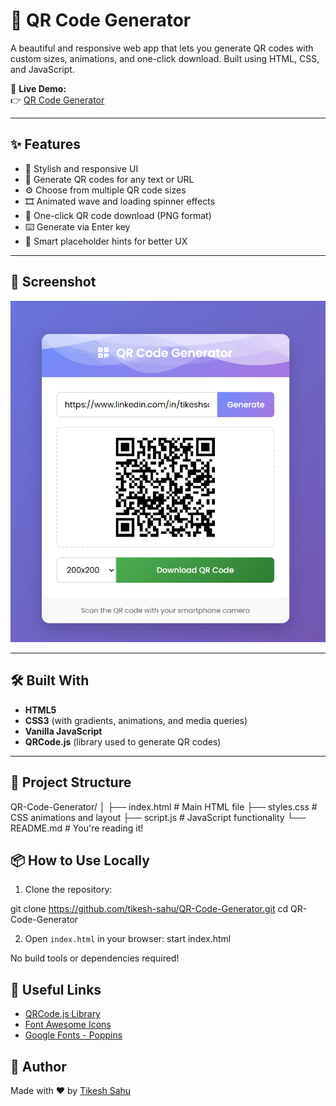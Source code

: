 # 🎉 QR Code Generator

A beautiful and responsive web app that lets you generate QR codes with custom sizes, animations, and one-click download. Built using HTML, CSS, and JavaScript.

🚀 **Live Demo:**  
👉 [QR Code Generator](https://tikesh-sahu-git.github.io/QR-Code-Generator/)

---

## ✨ Features

- 🎨 Stylish and responsive UI
- 📱 Generate QR codes for any text or URL
- ⚙️ Choose from multiple QR code sizes
- 🎞️ Animated wave and loading spinner effects
- 💾 One-click QR code download (PNG format)
- ⌨️ Generate via Enter key
- 🧠 Smart placeholder hints for better UX

---

## 📸 Screenshot

![QR Code Generator Screenshot](screenshot.png)

---

## 🛠️ Built With

- **HTML5**  
- **CSS3** (with gradients, animations, and media queries)  
- **Vanilla JavaScript**  
- **QRCode.js** (library used to generate QR codes)

---

## 📁 Project Structure

QR-Code-Generator/
│
├── index.html         # Main HTML file
├── styles.css         # CSS animations and layout
├── script.js          # JavaScript functionality
└── README.md          # You're reading it!


## 📦 How to Use Locally

1. Clone the repository:


git clone https://github.com/tikesh-sahu/QR-Code-Generator.git
cd QR-Code-Generator


2. Open `index.html` in your browser:
start index.html

No build tools or dependencies required!

## 🔗 Useful Links

* [QRCode.js Library](https://github.com/davidshimjs/qrcodejs)
* [Font Awesome Icons](https://fontawesome.com/)
* [Google Fonts - Poppins](https://fonts.google.com/specimen/Poppins)

## 🙌 Author

Made with ❤️ by [Tikesh Sahu](https://github.com/tikesh-sahu)
